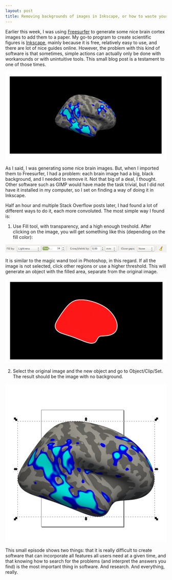 ```yaml
---
layout: post
title: Removing backgrounds of images in Inkscape, or how to waste your time in stupid things
---
```


Earlier this week, I was using [Freesurfer](https://surfer.nmr.mgh.harvard.edu/) to generate some nice brain cortex images to add them to a paper. My go-to program to create scientific figures is  [Inkscape](https://inkscape.org/), mainly because it is free, relatively easy to use, and there are lot of nice guides online. However, the problem with this kind of software is that sometimes, simple actions can actually only be done with workarounds or with unintuitive tools. This small blog post is a testament to one of those times.

![Looks quite cool, right?](/images/img2.png)

As I said, I was generating some nice brain images. But, when I imported them to Freesurfer, I had a problem: each brain image had a big, black background, and I needed to remove it. Not that big of a deal, I thought. Other software such as GIMP would have made the task trivial, but I did not have it installed in my computer, so I set on finding a way of doing it in Inkscape.

Half an hour and multiple Stack Overflow posts later, I had found a lot of different ways to do it, each more convoluted. The most simple way I found is:

1. Use Fill tool, with transparency, and a high enough treshold. After clicking on the image, you will get something like this (depending on the fill color):

![Best crop](/images/inkscape_2.png)


It is similar to the magic wand tool in Photoshop, in this regard. If all the image is not selected, click other regions or use a higher threshold. This will generate an object with the filled area, separate from the original image.

![Make sure that all the image gets covered](/images/img3.png)

2. Select the original image and the new object and go to Object/Clip/Set. The result should be the image with no background.

![Vualà](/images/img4.png)

This small episode shows two things: that it is really difficult to create software that can incorporate all features all users need at a given time, and that knowing how to search for the problems (and interpret the answers you find) is the most important thing in software. And research. And everything, really.
